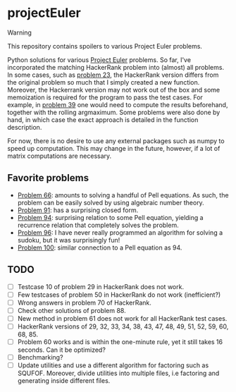 # projectEuler

> [!WARNING]
> This repository contains spoilers to various Project Euler problems.

Python solutions for various [Project Euler](https://projecteuler.net/)
problems. So far, I've incorporated the matching HackerRank problem into
(almost) all problems. In some cases, such as [problem 23](src/p023.py), the
HackerRank version differs from the original problem so much that I simply
created a new function. Moreover, the Hackerrank version may not work out of
the box and some memoization is required for the program to pass the test cases.
For example, in [problem 39](src/p039.py) one would need to compute the results beforehand,
together with the rolling argmaximum. Some problems were also done by hand, in
which case the exact approach is detailed in the function description.

For now, there is no desire to use any external packages such as numpy
to speed up computation. This may change in the future, however, if a lot of
matrix computations are necessary.

## Favorite problems

- [Problem 66](src/p066.py): amounts to solving a handful of Pell equations. As
  such, the problem can be easily solved by using algebraic number
  theory.
- [Problem 91](src/p091.py): has a surprising closed form.
- [Problem 94](src/p094.py): surprising relation to some Pell equation, yielding
  a recurrence relation that completely solves the problem.
- [Problem 96](src/p096.py): I have never really programmed an algorithm
  for solving a sudoku, but it was surprisingly fun!
- [Problem 100](src/p100.py): similar connection to a Pell equation as 94.

## TODO

- [ ] Testcase 10 of problem 29 in HackerRank does not work.
- [ ] Few testcases of problem 50 in HackerRank do not work (inefficient?)
- [ ] Wrong answers in problem 70 of HackerRank.
- [ ] Check other solutions of problem 88.
- [ ] New method in problem 61 does not work for all HackerRank test cases.
- [ ] HackerRank versions of 29, 32, 33, 34, 38, 43, 47, 48, 49, 51, 52, 59, 60,
      68, 85.
- [ ] Problem 60 works and is within the one-minute rule, yet it still takes 16
      seconds. Can it be optimized?
- [ ] Benchmarking?
- [ ] Update utilities and use a different algorithm for factoring such
      as SQUFOF. Moreover, divide utilities into multiple files, i.e factoring
      and generating inside different files.
